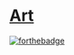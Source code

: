 [Art][1]
========================

[![forthebadge](http://forthebadge.com/images/badges/built-with-love.svg)](https://art.rajendraarora.com)

  [1]: https://art.rajendraarora.com/
